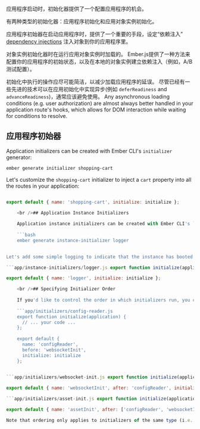 应用程序启动时，初始化器提供了一个配置应用程序的机会。

有两种类型的初始化器：应用程序初始化和应用对象实例初始化。

应用程序初始器在启动应用程序时，提供了一个重要的手段，设定“依赖注入” [dependency injections](../dependency-injection) 注入对象到你的应用程序里。

对象实例初始化器时在运行应用对象实例时加载的。 Ember.js提供了一种方法来配置你的应用程序的初始状态，以及在本地的对象实例建立依赖注入（例如，A/B 测试配置）。

初始化中执行的操作应尽可能简洁，以减少加载应用程序的延误。 尽管已经有一些先进的技术可以在应用初始化中实现异步(例如 `deferReadiness` and `advanceReadiness`)，通常应该避免使用。 Any asynchronous loading conditions (e.g. user authorization) are almost always better handled in your application route's hooks, which allows for DOM interaction while waiting for conditions to resolve.

## 应用程序初始器

Application initializers can be created with Ember CLI's `initializer` generator:

```bash
ember generate initializer shopping-cart
```

Let's customize the `shopping-cart` initializer to inject a `cart` property into all the routes in your application:

```app/initializers/shopping-cart.js export function initialize(application) { application.inject('route', 'cart', 'service:shopping-cart'); };

export default { name: 'shopping-cart', initialize: initialize };

    <br />## Application Instance Initializers
    
    Application instance initializers can be created with Ember CLI's `instance-initializer` generator:
    
    ```bash
    ember generate instance-initializer logger
    

Let's add some simple logging to indicate that the instance has booted:

```app/instance-initializers/logger.js export function initialize(applicationInstance) { var logger = applicationInstance.lookup('logger:main'); logger.log('Hello from the instance initializer!'); }

export default { name: 'logger', initialize: initialize };

    <br />## Specifying Initializer Order
    
    If you'd like to control the order in which initializers run, you can use the `before` and/or `after` options:
    
    ```app/initializers/config-reader.js
    export function initialize(application) {
      // ... your code ...
    };
    
    export default {
      name: 'configReader',
      before: 'websocketInit',
      initialize: initialize
    };
    

```app/initializers/websocket-init.js export function initialize(application) { // ... your code ... };

export default { name: 'websocketInit', after: 'configReader', initialize: initialize }; ```

```app/initializers/asset-init.js export function initialize(application) { // ... your code ... };

export default { name: 'assetInit', after: ['configReader', 'websocketInit'], initialize: initialize }; ``

Note that ordering only applies to initializers of the same type (i.e. application or application instance). Application initializers will always run before application instance initializers.